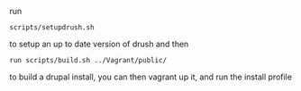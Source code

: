 run 

```
scripts/setupdrush.sh 
```

to setup an up to date version of drush and then

```
run scripts/build.sh ../Vagrant/public/
```
to build a drupal install, you can then vagrant up it, and run the install profile 
